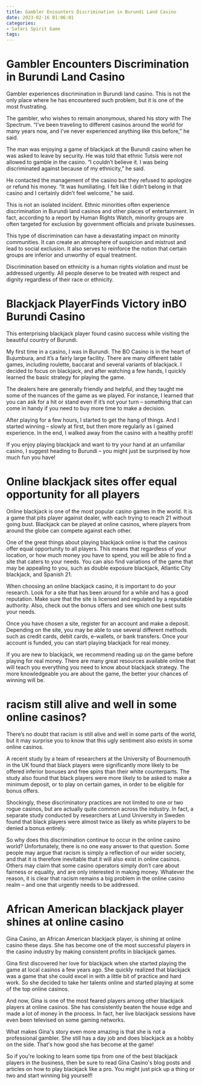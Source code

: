 ```yaml
---
title: Gambler Encounters Discrimination in Burundi Land Casino 
date: 2023-02-16 01:06:01
categories:
- Safari Spirit Game
tags:
---
```



#  Gambler Encounters Discrimination in Burundi Land Casino 

Gambler experiences discrimination in Burundi land casino. This is not the only place where he has encountered such problem, but it is one of the most frustrating.

The gambler, who wishes to remain anonymous, shared his story with The Spectrum. “I’ve been traveling to different casinos around the world for many years now, and I’ve never experienced anything like this before,” he said.

The man was enjoying a game of blackjack at the Burundi casino when he was asked to leave by security. He was told that ethnic Tutsis were not allowed to gamble in the casino. “I couldn’t believe it. I was being discriminated against because of my ethnicity,” he said. 

He contacted the management of the casino but they refused to apologize or refund his money. “It was humiliating. I felt like I didn’t belong in that casino and I certainly didn’t feel welcome,” he said. 

This is not an isolated incident. Ethnic minorities often experience discrimination in Burundi land casinos and other places of entertainment. In fact, according to a report by Human Rights Watch, minority groups are often targeted for exclusion by government officials and private businesses. 

This type of discrimination can have a devastating impact on minority communities. It can create an atmosphere of suspicion and mistrust and lead to social exclusion. It also serves to reinforce the notion that certain groups are inferior and unworthy of equal treatment. 

Discrimination based on ethnicity is a human rights violation and must be addressed urgently. All people deserve to be treated with respect and dignity regardless of their race or ethnicity.

#  Blackjack PlayerFinds Victory inBO Burundi Casino 

This enterprising blackjack player found casino success while visiting the beautiful country of Burundi.

My first time in a casino, I was in Burundi. The BO Casino is in the heart of Bujumbura, and it’s a fairly large facility. There are many different table games, including roulette, baccarat and several variants of blackjack. I decided to focus on blackjack, and after watching a few hands, I quickly learned the basic strategy for playing the game.

The dealers here are generally friendly and helpful, and they taught me some of the nuances of the game as we played. For instance, I learned that you can ask for a hit or stand even if it’s not your turn – something that can come in handy if you need to buy more time to make a decision.

After playing for a few hours, I started to get the hang of things. And I started winning – slowly at first, but then more regularly as I gained experience. In the end, I walked away from the casino with a healthy profit!

If you enjoy playing blackjack and want to try your hand at an unfamiliar casino, I suggest heading to Burundi – you might just be surprised by how much fun you have!

#  Online blackjack sites offer equal opportunity for all players 

Online blackjack is one of the most popular casino games in the world. It is a game that pits player against dealer, with each trying to reach 21 without going bust. Blackjack can be played at online casinos, where players from around the globe can compete against each other.

One of the great things about playing blackjack online is that the casinos offer equal opportunity to all players. This means that regardless of your location, or how much money you have to spend, you will be able to find a site that caters to your needs. You can also find variations of the game that may be appealing to you, such as double exposure blackjack, Atlantic City blackjack, and Spanish 21.

When choosing an online blackjack casino, it is important to do your research. Look for a site that has been around for a while and has a good reputation. Make sure that the site is licensed and regulated by a reputable authority. Also, check out the bonus offers and see which one best suits your needs.

Once you have chosen a site, register for an account and make a deposit. Depending on the site, you may be able to use several different methods such as credit cards, debit cards, e-wallets, or bank transfers. Once your account is funded, you can start playing blackjack for real money.

If you are new to blackjack, we recommend reading up on the game before playing for real money. There are many great resources available online that will teach you everything you need to know about blackjack strategy. The more knowledgeable you are about the game, the better your chances of winning will be.

#  racism still alive and well in some online casinos? 

There’s no doubt that racism is still alive and well in some parts of the world, but it may surprise you to know that this ugly sentiment also exists in some online casinos. 

A recent study by a team of researchers at the University of Bournemouth in the UK found that black players were significantly more likely to be offered inferior bonuses and free spins than their white counterparts. The study also found that black players were more likely to be asked to make a minimum deposit, or to play on certain games, in order to be eligible for bonus offers. 

Shockingly, these discriminatory practices are not limited to one or two rogue casinos, but are actually quite common across the industry. In fact, a separate study conducted by researchers at Lund University in Sweden found that black players were almost twice as likely as white players to be denied a bonus entirely. 

So why does this discrimination continue to occur in the online casino world? Unfortunately, there is no one easy answer to that question. Some people may argue that racism is simply a reflection of our wider society, and that it is therefore inevitable that it will also exist in online casinos. Others may claim that some casino operators simply don’t care about fairness or equality, and are only interested in making money. Whatever the reason, it is clear that racism remains a big problem in the online casino realm – and one that urgently needs to be addressed.

#  African American blackjack player shines at online casino

Gina Casino, an African American blackjack player, is shining at online casino these days. She has become one of the most successful players in the casino industry by making consistent profits in blackjack games.

Gina first discovered her love for blackjack when she started playing the game at local casinos a few years ago. She quickly realized that blackjack was a game that she could excel in with a little bit of practice and hard work. So she decided to take her talents online and started playing at some of the top online casinos.

And now, Gina is one of the most feared players among other blackjack players at online casinos. She has consistently beaten the house edge and made a lot of money in the process. In fact, her live blackjack sessions have even been televised on some gaming networks.

What makes Gina's story even more amazing is that she is not a professional gambler. She still has a day job and does blackjack as a hobby on the side. That's how good she has become at the game!

So if you're looking to learn some tips from one of the best blackjack players in the business, then be sure to read Gina Casino's blog posts and articles on how to play blackjack like a pro. You might just pick up a thing or two and start winning big yourself!